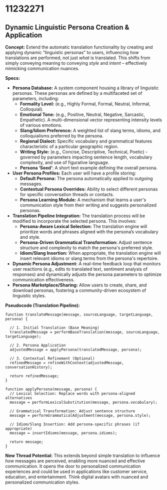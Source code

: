 # 11232271

## Dynamic Linguistic Persona Creation & Application

**Concept:** Extend the automatic translation functionality by creating and applying dynamic “linguistic personas” to users, influencing *how* translations are performed, not just *what* is translated. This shifts from simply conveying meaning to conveying *style* and *intent* – effectively mimicking communication nuances.

**Specs:**

*   **Persona Database:** A system component housing a library of linguistic personas. These personas are defined by a multifaceted set of parameters, including:
    *   **Formality Level:** (e.g., Highly Formal, Formal, Neutral, Informal, Colloquial).
    *   **Emotional Tone:** (e.g., Positive, Neutral, Negative, Sarcastic, Empathetic). A multi-dimensional vector representing intensity levels of various emotions.
    *   **Slang/Idiom Preference:** A weighted list of slang terms, idioms, and colloquialisms preferred by the persona.
    *   **Regional Dialect:** Specific vocabulary and grammatical features characteristic of a particular geographic region.
    *   **Writing Style:** (e.g., Concise, Descriptive, Technical, Poetic) - governed by parameters impacting sentence length, vocabulary complexity, and use of figurative language.
    *   **Persona ‘Seed’**: A short text example defining the overall persona.
*   **User Persona Profiles:** Each user will have a profile storing:
    *   **Default Persona:** The persona automatically applied to outgoing messages.
    *   **Contextual Persona Overrides:** Ability to select different personas for specific conversation threads or contacts.
    *   **Persona Learning Module:** A mechanism that learns a user's communication style from their writing and suggests personalized personas.
*   **Translation Pipeline Integration:** The translation process will be modified to incorporate the selected persona. This involves:
    *   **Persona-Aware Lexical Selection:** The translation engine will prioritize words and phrases aligned with the persona’s vocabulary and style.
    *   **Persona-Driven Grammatical Transformation:** Adjust sentence structure and complexity to match the persona's preferred style.
    *   **Idiom/Slang Insertion:** When appropriate, the translation engine will insert relevant idioms or slang terms from the persona's repertoire.
*   **Dynamic Persona Adjustment:** A real-time feedback loop that monitors user reactions (e.g., edits to translated text, sentiment analysis of responses) and dynamically adjusts the persona parameters to optimize communication effectiveness.
*   **Persona Marketplace/Sharing:** Allow users to create, share, and download personas, fostering a community-driven ecosystem of linguistic styles.

**Pseudocode (Translation Pipeline):**

```
function translateMessage(message, sourceLanguage, targetLanguage, persona) {

  // 1. Initial Translation (Base Meaning)
  translatedMessage = performBaseTranslation(message, sourceLanguage, targetLanguage);

  // 2. Persona Application
  adjustedMessage = applyPersona(translatedMessage, persona);

  // 3. Contextual Refinement (Optional)
  refinedMessage = refineWithContext(adjustedMessage, conversationHistory);

  return refinedMessage;
}

function applyPersona(message, persona) {
  // Lexical Selection: Replace words with persona-aligned alternatives
  message = performLexicalSubstitution(message, persona.vocabulary);

  // Grammatical Transformation: Adjust sentence structure
  message = performGrammaticalAdjustment(message, persona.style);

  // Idiom/Slang Insertion: Add persona-specific phrases (if appropriate)
  message = insertIdioms(message, persona.idioms);

  return message;
}
```

**New Thread Potential:**  This extends beyond simple translation to influence *how* messages are perceived, enabling more nuanced and effective communication. It opens the door to personalized communication experiences and could be used in applications like customer service, education, and entertainment. Think digital avatars with nuanced and personalized communication styles.